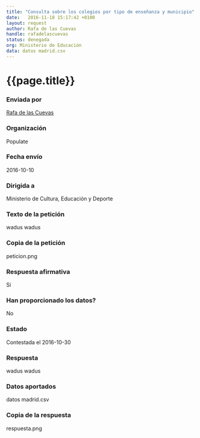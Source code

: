 ```yaml
---
title: "Consulta sobre los colegios por tipo de enseñanza y municipio"
date:   2016-11-18 15:17:42 +0100
layout: request
author: Rafa de las Cuevas
handle: rafadelascuevas
status: denegada
org: Ministerio de Educación
data: datos madrid.csv
---
```


# {{page.title}}

### Enviada por

[Rafa de las Cuevas](https://twitter.com/rafadelascuevas/)

### Organización

Populate

### Fecha envío

2016-10-10

### Dirigida a

Ministerio de Cultura, Educación y Deporte

### Texto de la petición

wadus wadus

### Copia de la petición

peticion.png

### Respuesta afirmativa

Sí

### Han proporcionado los datos?

No

### Estado

Contestada el 2016-10-30

### Respuesta

wadus wadus

### Datos aportados

datos madrid.csv

### Copia de la respuesta

respuesta.png
